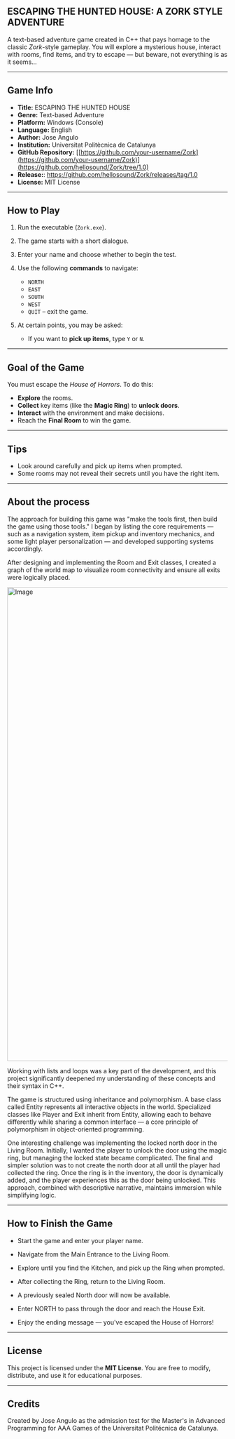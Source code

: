 ##  ESCAPING THE HUNTED HOUSE: A ZORK STYLE ADVENTURE
A text-based adventure game created in C++ that pays homage to the classic *Zork*-style gameplay. You will explore a mysterious house, interact with rooms, find items, and try to escape — but beware, not everything is as it seems...

---

##  Game Info

- **Title:** ESCAPING THE HUNTED HOUSE
- **Genre:** Text-based Adventure
- **Platform:** Windows (Console)
- **Language:** English
- **Author:** Jose Angulo
- **Institution:**  Universitat Politècnica de Catalunya
- **GitHub Repository:** [[https://github.com/your-username/Zork](https://github.com/your-username/Zork)](https://github.com/hellosound/Zork/tree/1.0)
- **Release:**: https://github.com/hellosound/Zork/releases/tag/1.0
- **License:** MIT License

---

##  How to Play

1. Run the executable (`Zork.exe`).
2. The game starts with a short dialogue.
3. Enter your name and choose whether to begin the test.
4. Use the following **commands** to navigate:
   - `NORTH`
   - `EAST`
   - `SOUTH`
   - `WEST`
   - `QUIT` – exit the game.

5. At certain points, you may be asked:
   - If you want to **pick up items**, type `Y` or `N`.

---

##  Goal of the Game

You must escape the *House of Horrors*. To do this:

- **Explore** the rooms.
- **Collect** key items (like the **Magic Ring**) to **unlock doors**.
- **Interact** with the environment and make decisions.
- Reach the **Final Room** to win the game.

---

##  Tips

- Look around carefully and pick up items when prompted.
- Some rooms may not reveal their secrets until you have the right item.

---
##  About the process
The approach for building this game was "make the tools first, then build the game using those tools." I began by listing the core requirements — such as a navigation system, item pickup and inventory mechanics, and some light player personalization — and developed supporting systems accordingly.

After designing and implementing the Room and Exit classes, I created a graph of the world map to visualize room connectivity and ensure all exits were logically placed.

<img width="1920" height="1080" alt="Image" src="https://github.com/user-attachments/assets/f8f74ee7-55ed-49db-947a-d6fba44d8dcf" />

Working with lists and loops was a key part of the development, and this project significantly deepened my understanding of these concepts and their syntax in C++.

The game is structured using inheritance and polymorphism. A base class called Entity represents all interactive objects in the world. Specialized classes like Player and Exit inherit from Entity, allowing each to behave differently while sharing a common interface — a core principle of polymorphism in object-oriented programming.

One interesting challenge was implementing the locked north door in the Living Room. Initially, I wanted the player to unlock the door using the magic ring, but managing the locked state became complicated. The final and simpler solution was to not create the north door at all until the player had collected the ring. Once the ring is in the inventory, the door is dynamically added, and the player experiences this as the door being unlocked. This approach, combined with descriptive narrative, maintains immersion while simplifying logic.

---

##  How to Finish the Game

- Start the game and enter your player name.

- Navigate from the Main Entrance to the Living Room.

- Explore until you find the Kitchen, and pick up the Ring when prompted.

- After collecting the Ring, return to the Living Room.

- A previously sealed North door will now be available.

- Enter NORTH to pass through the door and reach the House Exit.

- Enjoy the ending message — you've escaped the House of Horrors!

---

##  License

This project is licensed under the **MIT License**. You are free to modify, distribute, and use it for educational purposes.

---

##  Credits

Created by Jose Angulo as the admission test for the Master's in Advanced Programming for AAA Games of the Universitat Politécnica de Catalunya.
